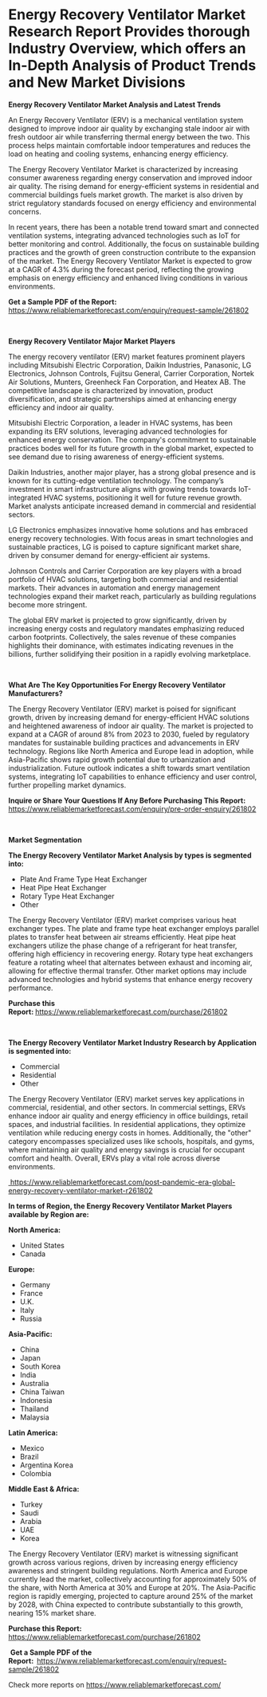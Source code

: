 <p><h1>Energy Recovery Ventilator Market Research Report Provides thorough Industry Overview, which offers an In-Depth Analysis of Product Trends and New Market Divisions</h1></p><p><strong>Energy Recovery Ventilator Market Analysis and Latest Trends</strong></p>
<p><p>An Energy Recovery Ventilator (ERV) is a mechanical ventilation system designed to improve indoor air quality by exchanging stale indoor air with fresh outdoor air while transferring thermal energy between the two. This process helps maintain comfortable indoor temperatures and reduces the load on heating and cooling systems, enhancing energy efficiency. </p><p>The Energy Recovery Ventilator Market is characterized by increasing consumer awareness regarding energy conservation and improved indoor air quality. The rising demand for energy-efficient systems in residential and commercial buildings fuels market growth. The market is also driven by strict regulatory standards focused on energy efficiency and environmental concerns.</p><p>In recent years, there has been a notable trend toward smart and connected ventilation systems, integrating advanced technologies such as IoT for better monitoring and control. Additionally, the focus on sustainable building practices and the growth of green construction contribute to the expansion of the market. The Energy Recovery Ventilator Market is expected to grow at a CAGR of 4.3% during the forecast period, reflecting the growing emphasis on energy efficiency and enhanced living conditions in various environments.</p></p>
<p><strong>Get a Sample PDF of the Report:&nbsp;</strong> <a href="https://www.reliablemarketforecast.com/enquiry/request-sample/261802?utm_campaign=3223&utm_medium=2&utm_source=Github&utm_content=ia&utm_term=30032025&utm_id=energy-recovery-ventilator">https://www.reliablemarketforecast.com/enquiry/request-sample/261802</a></p>
<p>&nbsp;</p>
<p><strong>Energy Recovery Ventilator Major Market Players</strong></p>
<p><p>The energy recovery ventilator (ERV) market features prominent players including Mitsubishi Electric Corporation, Daikin Industries, Panasonic, LG Electronics, Johnson Controls, Fujitsu General, Carrier Corporation, Nortek Air Solutions, Munters, Greenheck Fan Corporation, and Heatex AB. The competitive landscape is characterized by innovation, product diversification, and strategic partnerships aimed at enhancing energy efficiency and indoor air quality.</p><p>Mitsubishi Electric Corporation, a leader in HVAC systems, has been expanding its ERV solutions, leveraging advanced technologies for enhanced energy conservation. The company's commitment to sustainable practices bodes well for its future growth in the global market, expected to see demand due to rising awareness of energy-efficient systems.</p><p>Daikin Industries, another major player, has a strong global presence and is known for its cutting-edge ventilation technology. The company’s investment in smart infrastructure aligns with growing trends towards IoT-integrated HVAC systems, positioning it well for future revenue growth. Market analysts anticipate increased demand in commercial and residential sectors.</p><p>LG Electronics emphasizes innovative home solutions and has embraced energy recovery technologies. With focus areas in smart technologies and sustainable practices, LG is poised to capture significant market share, driven by consumer demand for energy-efficient air systems.</p><p>Johnson Controls and Carrier Corporation are key players with a broad portfolio of HVAC solutions, targeting both commercial and residential markets. Their advances in automation and energy management technologies expand their market reach, particularly as building regulations become more stringent.</p><p>The global ERV market is projected to grow significantly, driven by increasing energy costs and regulatory mandates emphasizing reduced carbon footprints. Collectively, the sales revenue of these companies highlights their dominance, with estimates indicating revenues in the billions, further solidifying their position in a rapidly evolving marketplace.</p></p>
<p>&nbsp;</p>
<p><strong>What Are The Key Opportunities For Energy Recovery Ventilator Manufacturers?</strong></p>
<p><p>The Energy Recovery Ventilator (ERV) market is poised for significant growth, driven by increasing demand for energy-efficient HVAC solutions and heightened awareness of indoor air quality. The market is projected to expand at a CAGR of around 8% from 2023 to 2030, fueled by regulatory mandates for sustainable building practices and advancements in ERV technology. Regions like North America and Europe lead in adoption, while Asia-Pacific shows rapid growth potential due to urbanization and industrialization. Future outlook indicates a shift towards smart ventilation systems, integrating IoT capabilities to enhance efficiency and user control, further propelling market dynamics.</p></p>
<p><strong>Inquire or Share Your Questions If Any Before Purchasing This Report:</strong> <a href="https://www.reliablemarketforecast.com/enquiry/pre-order-enquiry/261802?utm_campaign=3223&utm_medium=2&utm_source=Github&utm_content=ia&utm_term=30032025&utm_id=energy-recovery-ventilator">https://www.reliablemarketforecast.com/enquiry/pre-order-enquiry/261802</a></p>
<p>&nbsp;</p>
<p><strong>Market Segmentation</strong></p>
<p><strong>The Energy Recovery Ventilator Market Analysis by types is segmented into:</strong></p>
<p><ul><li>Plate And Frame Type Heat Exchanger</li><li>Heat Pipe Heat Exchanger</li><li>Rotary Type Heat Exchanger</li><li>Other</li></ul></p>
<p><p>The Energy Recovery Ventilator (ERV) market comprises various heat exchanger types. The plate and frame type heat exchanger employs parallel plates to transfer heat between air streams efficiently. Heat pipe heat exchangers utilize the phase change of a refrigerant for heat transfer, offering high efficiency in recovering energy. Rotary type heat exchangers feature a rotating wheel that alternates between exhaust and incoming air, allowing for effective thermal transfer. Other market options may include advanced technologies and hybrid systems that enhance energy recovery performance.</p></p>
<p><strong>Purchase this Report:&nbsp;</strong><a href="https://www.reliablemarketforecast.com/purchase/261802?utm_campaign=3223&utm_medium=2&utm_source=Github&utm_content=ia&utm_term=30032025&utm_id=energy-recovery-ventilator">https://www.reliablemarketforecast.com/purchase/261802</a></p>
<p>&nbsp;</p>
<p><strong>The Energy Recovery Ventilator Market Industry Research by Application is segmented into:</strong></p>
<p><ul><li>Commercial</li><li>Residential</li><li>Other</li></ul></p>
<p><p>The Energy Recovery Ventilator (ERV) market serves key applications in commercial, residential, and other sectors. In commercial settings, ERVs enhance indoor air quality and energy efficiency in office buildings, retail spaces, and industrial facilities. In residential applications, they optimize ventilation while reducing energy costs in homes. Additionally, the "other" category encompasses specialized uses like schools, hospitals, and gyms, where maintaining air quality and energy savings is crucial for occupant comfort and health. Overall, ERVs play a vital role across diverse environments.</p></p>
<p><a href="https://www.reliablemarketforecast.com/post-pandemic-era-global-energy-recovery-ventilator-market-r261802?utm_campaign=3223&utm_medium=2&utm_source=Github&utm_content=ia&utm_term=30032025&utm_id=energy-recovery-ventilator">&nbsp;https://www.reliablemarketforecast.com/post-pandemic-era-global-energy-recovery-ventilator-market-r261802</a></p>
<p><strong>In terms of Region, the Energy Recovery Ventilator Market Players available by Region are:</strong></p>
<p>
    <p> <strong> North America: </strong>
        <ul>
            <li>United States</li>
            <li>Canada</li>
        </ul>
        </p> 
    <p> <strong> Europe: </strong>
        <ul>
            <li>Germany</li>
            <li>France</li>
            <li>U.K.</li>
            <li>Italy</li>
            <li>Russia</li>
        </ul>
        </p> 
    <p> <strong> Asia-Pacific: </strong>
        <ul>
            <li>China</li>
            <li>Japan</li>
            <li>South Korea</li>
            <li>India</li>
            <li>Australia</li>
            <li>China Taiwan</li>
            <li>Indonesia</li>
            <li>Thailand</li>
            <li>Malaysia</li>
        </ul>
        </p> 
    <p> <strong> Latin America: </strong>
        <ul>
            <li>Mexico</li>
            <li>Brazil</li>
            <li>Argentina Korea</li>
            <li>Colombia</li>
        </ul>
        </p> 
    <p> <strong> Middle East & Africa: </strong>
        <ul>
            <li>Turkey</li>
            <li>Saudi</li>
            <li>Arabia</li>
            <li>UAE</li>
            <li>Korea</li>
        </ul>
    </p>
    </p>
<p><p>The Energy Recovery Ventilator (ERV) market is witnessing significant growth across various regions, driven by increasing energy efficiency awareness and stringent building regulations. North America and Europe currently lead the market, collectively accounting for approximately 50% of the share, with North America at 30% and Europe at 20%. The Asia-Pacific region is rapidly emerging, projected to capture around 25% of the market by 2028, with China expected to contribute substantially to this growth, nearing 15% market share.</p></p>
<p><strong>Purchase this Report: </strong><a href="https://www.reliablemarketforecast.com/purchase/261802?utm_campaign=3223&utm_medium=2&utm_source=Github&utm_content=ia&utm_term=30032025&utm_id=energy-recovery-ventilator">https://www.reliablemarketforecast.com/purchase/261802</a></p>
<p>&nbsp;<strong>Get a Sample PDF of the Report:&nbsp;&nbsp;</strong><a href="https://www.reliablemarketforecast.com/enquiry/request-sample/261802?utm_campaign=3223&utm_medium=2&utm_source=Github&utm_content=ia&utm_term=30032025&utm_id=energy-recovery-ventilator">https://www.reliablemarketforecast.com/enquiry/request-sample/261802</a></p>
<p><strong></strong></p>
<p>Check more reports on <a href="https://www.reliablemarketforecast.com/?utm_campaign=3223&utm_medium=2&utm_source=Github&utm_content=ia&utm_term=30032025&utm_id=energy-recovery-ventilator">https://www.reliablemarketforecast.com/</a></p>